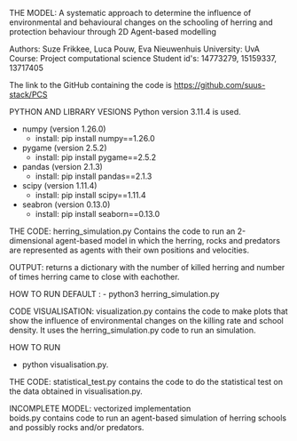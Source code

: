 THE MODEL: A systematic approach to determine the influence of environmental and behavioural changes on the schooling of herring and protection behaviour through 2D Agent-based modelling

Authors:      Suze Frikkee, Luca Pouw, Eva Nieuwenhuis
University:   UvA
Course:       Project computational science
Student id's: 14773279, 15159337, 13717405

The link to the GitHub containing the code is https://github.com/suus-stack/PCS

PYTHON AND LIBRARY VESIONS
Python version 3.11.4 is used. 

* numpy (version 1.26.0)
    - install: pip install numpy==1.26.0
* pygame (version 2.5.2)
    - install: pip install pygame==2.5.2
* pandas (version 2.1.3)
    - install: pip install pandas==2.1.3
* scipy (version 1.11.4)
    - install: pip install scipy==1.11.4
* seabron (version 0.13.0)
    - install: pip install seaborn==0.13.0

THE CODE: herring_simulation.py
Contains the code to run an 2-dimensional agent-based model in which the herring, rocks and predators are represented as agents with their own
positions and velocities.

OUTPUT: returns a dictionary with the number of killed herring and number of times herring came to close with eachother.

HOW TO RUN DEFAULT  :
    - python3 herring_simulation.py

CODE VISUALISATION:  visualization.py contains the code to make plots that show the influence of environmental changes on the killing rate and school density. It uses the herring_simulation.py code to run an simulation.

HOW TO RUN
- python visualisation.py.

THE CODE: statistical_test.py contains the code to do the statistical test on the data obtained in visualisation.py.

INCOMPLETE MODEL: vectorized implementation  
boids.py contains code to run an agent-based simulation of herring schools and possibly rocks and/or predators.
